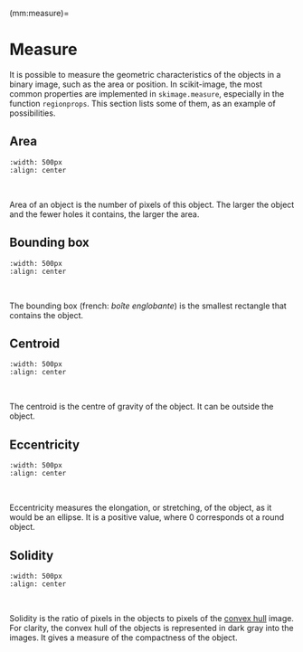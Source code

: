(mm:measure)=
# Measure

It is possible to measure the geometric characteristics of the objects in a binary image,
such as the area or position.
In scikit-image, the most common properties are implemented in `skimage.measure`, especially in the function `regionprops`.
This section lists some of them, as an example of possibilities.

## Area

```{image} prop-area.svg
:width: 500px
:align: center
```
<br />

Area of an object is the number of pixels of this object.
The larger the object and the fewer holes it contains, the larger the area.

## Bounding box

```{image} prop-bbox.svg
:width: 500px
:align: center
```
<br />

The bounding box (french: _boîte englobante_) is the smallest rectangle that contains the object.

## Centroid

```{image} prop-centroid.svg
:width: 500px
:align: center
```
<br />

The centroid is the centre of gravity of the object.
It can be outside the object.

## Eccentricity

```{image} prop-eccentricity.svg
:width: 500px
:align: center
```
<br />

Eccentricity measures the elongation, or stretching, of the object, as it would be an ellipse.
It is a positive value, where 0 corresponds ot a round object.

## Solidity

```{image} prop-solidity.svg
:width: 500px
:align: center
```
<br />

Solidity is the ratio of pixels in the objects to pixels of the [convex hull](https://en.wikipedia.org/wiki/Convex_hull) image.
For clarity, the convex hull of the objects is represented in dark gray into the images.
It gives a measure of the compactness of the object.

